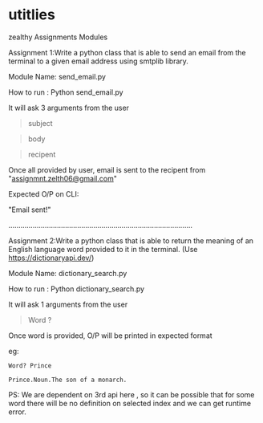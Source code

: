 # utitlies
zealthy Assignments Modules

Assignment 1:Write a python class that is able to send an email from the terminal to a given email address
using smtplib library.

Module Name: send_email.py

How to run : Python send_email.py

It will ask 3 arguments from the user

>subject

>body

>recipent

Once all provided by user, email is sent to the recipent from "assignmnt.zelth06@gmail.com"

Expected O/P on CLI:

"Email sent!"

...........................................................................................

Assignment 2:Write a python class that is able to return the meaning of an English language word provided to it
in the terminal. (Use https://dictionaryapi.dev/)

Module Name: dictionary_search.py

How to run : Python dictionary_search.py

It will ask 1 arguments from the user

>Word ?

Once word is provided, O/P will be printed in expected format

eg:

    Word? Prince

    Prince.Noun.The son of a monarch.

PS: We are dependent on 3rd api here , so it can be possible that for some word there will be no definition on selected index
and we can get runtime error.
